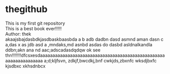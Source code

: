 # thegithub
This is my first git repository
<br/>
This is a best book ever!!!!!
<br/>
Author: thek
<br>
akaajsbajdasbdkjasdbaskbaasbda a b adb dadbn dasd asmnd aman dasn c a,das x as jdb asd a ,mndaks,md asnbd asdas do dasbd asldnalkandla ddbn;akn ana nd aac;adscadasdqdqw
ok see thn!!!!!!!dfcsxesdaaaaaaaaaaaaaaaaaaaaaaaaaaaaaaaaaaaaaaaaaaaaaaaaaaaaaaaaaaaaaaaaa
a;d;kljfsvn, zdkjf,bwcdkj,bnf cwkjds,zbxnfc wksdjbxfc kjsdbxc xkhsdnbcx 
